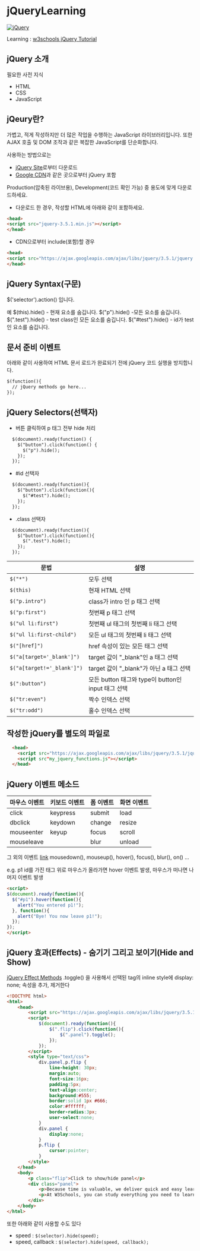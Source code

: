 # jQueryLearning
[![jQuery](https://jquery.com/jquery-wp-content/themes/jquery/images/logo-jquery.png "jQuery")](https://jquery.com/ "jQuery")

Learning : [w3schools jQuery Tutorial](https://www.w3schools.com/jquery/jquery_intro.asp "w3schools jQuery Tutorial")

jQuery 소개
---
필요한 사전 지식
- HTML
- CSS
- JavaScript

jQeury란?
---
가볍고, 적게 작성하지만 더 많은 작업을 수행하는 JavaScript 라이브러리입니다.
또한 AJAX 호출 및 DOM 조작과 같은 복잡한 JavaScript를 단순화합니다.

사용하는 방법으로는
- [jQuery Site](https://jquery.com/ "jQuery Site")로부터 다운로드
- [Google CDN](https://cloud.google.com/cdn "Google CDN")과 같은 곳으로부터 jQuery 포함

Production(압축된 라이브용), Development(코드 확인 가능) 중 용도에 맞게 다운로드하세요.

- 다운로드 한 경우, 작성할 HTML에 아래와 같이 포함하세요.
```html
<head>
<script src="jquery-3.5.1.min.js"></script>
</head>
```

- CDN으로부터 include(포함)할 경우
```html
<head>
<script src="https://ajax.googleapis.com/ajax/libs/jquery/3.5.1/jquery.min.js"></script>
</head>
```

jQuery Syntax(구문)
---
$('selector').action() 입니다.

예
$(this).hide() - 현재 요소를 숨깁니다.
$("p").hide() -모든 요소를 숨깁니다.
$(".test").hide() - test class인 모든 요소를 숨깁니다.
$("#test").hide() - id가 test인 요소를 숨깁니다.

문서 준비 이벤트
---
아래와 같이 사용하여 HTML 문서 로드가 완료되기 전에 jQuery 코드 실행을 방지합니다.
```html
$(function(){
  // jQuery methods go here...
});
```

jQuery Selectors(선택자)
---
- 버튼 클릭하여 p 태그 전부 hide 처리
```html
  $(document).ready(function() {
    $("button").click(function() {
      $("p").hide();
    });
  });
```

- &#35;id 선택자
```html
  $(document).ready(function(){
    $("button").click(function(){
      $("#test").hide();
    });
  });
```

- .class 선택자
```html
  $(document).ready(function(){
    $("button").click(function(){
      $(".test").hide();
    });
  });
```

문법 | 설명
-----|-----
`$("*")` | 모두 선택
`$(this)` | 현재 HTML 선택
`$("p.intro")` | class가 intro 인 p 태그 선택
`$("p:first")` | 첫번째 p 태그 선택
`$("ul li:first")` | 첫번째 ul 태그의 첫번째 li 태그 선택
`$("ul li:first-child")` | 모든 ul 태그의 첫번째 li 태그 선택
`$("[href]")` | href 속성이 있는 모든 태그 선택
`$("a[target='_blank']")` | target 값이 "_blank"인  a 태그 선택
`$("a[target!='_blank']")` | target 값이 "_blank"가 아닌 a 태그 선택
`$(":button")` | 모든 button 태그와 type이 button인 input 태그 선택
`$("tr:even")` | 짝수 인덱스 선택
`$("tr:odd")` | 홀수 인덱스 선택

작성한 jQuery를 별도의 파일로
---
```html
  <head>
    <script src="https://ajax.googleapis.com/ajax/libs/jquery/3.5.1/jquery.min.js"></script>
    <script src"my_jquery_functions.js"></script>
  </head>
```

jQuery 이벤트 메소드
---
마우스 이벤트 | 키보드 이벤트 | 폼 이벤트 | 화면 이벤트
-----|-----|-----|-----
click | keypress | submit | load
dbclick | keydown | change | resize
mouseenter | keyup | focus | scroll
mouseleave |  | blur | unload

그 외의 이벤트 [link](https://www.w3schools.com/jquery/jquery_ref_events.asp "link")
mousedown(), mouseup(), hover(), focus(), blur(), on() ...

e.g. p1 id를 가진 태그 위로 마우스가 올라가면 hover 이벤트 발생, 마우스가 떠나면 나머지 이벤트 발생
```html
<script>
$(document).ready(function(){
  $("#p1").hover(function(){
    alert("You entered p1!");
  }, function(){
    alert("Bye! You now leave p1!");
  }); 
});
</script>
```

jQuery 효과(Effects) - 숨기기 그리고 보이기(Hide and Show)
---
[jQuery Effect Methods](https://www.w3schools.com/jquery/jquery_ref_effects.asp)
.toggle() 을 사용해서 선택된 tag의 inline style에 display: none; 속성을 추가, 제거한다
```html
<!DOCTYPE html>
<html>
	<head>
		<script src="https://ajax.googleapis.com/ajax/libs/jquery/3.5.1/jquery.min.js"></script>
		<script>
			$(document).ready(function(){
				$(".flip").click(function(){
					$(".panel").toggle();
				});
			});
		</script>
		<style type="text/css"> 
			div.panel,p.flip {
				line-height: 30px;
				margin:auto;
				font-size:16px;
				padding:5px;
				text-align:center;
				background:#555;
				border:solid 1px #666;
				color:#ffffff;
				border-radius:3px;
				user-select:none;
			}
			div.panel {
				display:none;
			}
			p.flip {
				cursor:pointer;
			}
		</style>
	</head>
	<body>
		<p class="flip">Click to show/hide panel</p>
		<div class="panel">
			<p>Because time is valuable, we deliver quick and easy learning.</p>
			<p>At W3Schools, you can study everything you need to learn, in an accessible and handy format.</p>
		</div>
	</body>
</html>
```

또한 아래와 같이 사용할 수도 있다

- speed : `$(selector).hide(speed);`
- speed, callback : `$(selector).hide(speed, callback);`

